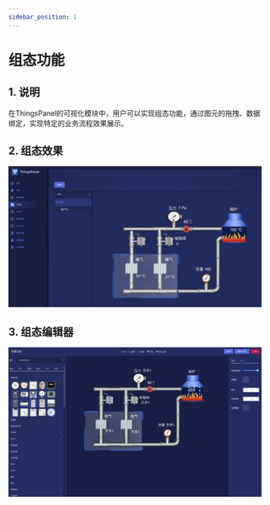 ```yaml
---
sidebar_position: 1
---
```


# 组态功能

## 1. 说明
在ThingsPanel的可视化模块中，用户可以实现组态功能，通过图元的拖拽、数据绑定，实现特定的业务流程效果展示。

## 2. 组态效果

![一个简单采暖系统的演示效果图](images/scada-view.jpeg)

## 3. 组态编辑器

![一个简单采暖系统的演示效果图](images/scada-editor.jpeg)